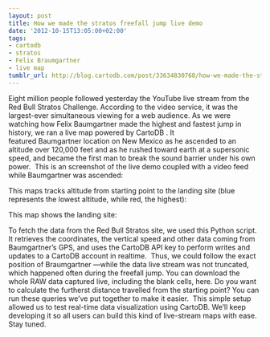 ```yaml
---
layout: post
title: How we made the stratos freefall jump live demo
date: '2012-10-15T13:05:00+02:00'
tags:
- cartodb
- stratos
- Felix Braumgartner
- live map
tumblr_url: http://blog.cartodb.com/post/33634830768/how-we-made-the-stratos-freefall-jump-live-demo
---
```

Eight million people followed yesterday the YouTube live stream from the Red Bull Stratos Challenge. According to the video service, it was the largest-ever simultaneous viewing for a web audience.
As we were watching how Felix Baumgartner made the highest and fastest jump in history, we ran a live map powered by CartoDB . It featured Baumgartner location on New Mexico as he ascended to an altitude over 120,000 feet and as he rushed toward earth at a supersonic speed, and became the first man to break the sound barrier under his own power. 
This is an screenshot of the live demo coupled with a video feed while Baumgartner was ascended:

This maps tracks altitude from starting point to the landing site (blue represents the lowest altitude, while red, the highest):

This map shows the landing site:

To fetch the data from the Red Bull Stratos site, we used this Python script. It retrieves the coordinates, the vertical speed and other data coming from Baumgartner’s GPS, and uses the CartoDB API key to perform writes and updates to a CartoDB account in realtime. 
Thus, we could follow the exact position of Braumgartner —while the data live stream was not truncated, which happened often during the freefall jump. You can download the whole RAW data captured live, including the blank cells, here.
Do you want to calculate the furtherst distance travelled from the starting point? You can run these queries we’ve put together to make it easier. 
This simple setup allowed us to test real-time data visualization using CartoDB. We’ll keep developing it so all users can build this kind of live-stream maps with ease. Stay tuned. 
